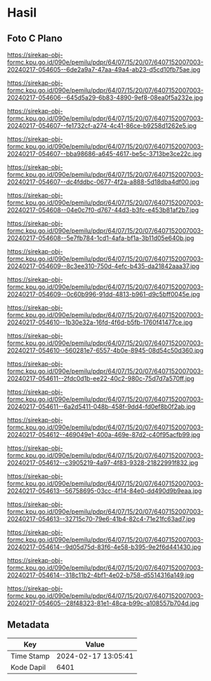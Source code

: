 # Hasil

## Foto C Plano

https://sirekap-obj-formc.kpu.go.id/090e/pemilu/pdpr/64/07/15/20/07/6407152007003-20240217-054605--6de2a9a7-47aa-49a4-ab23-d5cd10fb75ae.jpg

https://sirekap-obj-formc.kpu.go.id/090e/pemilu/pdpr/64/07/15/20/07/6407152007003-20240217-054606--645d5a29-6b83-4890-9ef8-08ea0f5a232e.jpg

https://sirekap-obj-formc.kpu.go.id/090e/pemilu/pdpr/64/07/15/20/07/6407152007003-20240217-054607--fe1732cf-a274-4c41-86ce-b9258d1262e5.jpg

https://sirekap-obj-formc.kpu.go.id/090e/pemilu/pdpr/64/07/15/20/07/6407152007003-20240217-054607--bba98686-a645-4617-be5c-3713be3ce22c.jpg

https://sirekap-obj-formc.kpu.go.id/090e/pemilu/pdpr/64/07/15/20/07/6407152007003-20240217-054607--dc4fddbc-0677-4f2a-a888-5d18dba4df00.jpg

https://sirekap-obj-formc.kpu.go.id/090e/pemilu/pdpr/64/07/15/20/07/6407152007003-20240217-054608--04e0c7f0-d767-44d3-b3fc-e453b81af2b7.jpg

https://sirekap-obj-formc.kpu.go.id/090e/pemilu/pdpr/64/07/15/20/07/6407152007003-20240217-054608--5e7fb784-1cd1-4afa-bf1a-3b11d05e640b.jpg

https://sirekap-obj-formc.kpu.go.id/090e/pemilu/pdpr/64/07/15/20/07/6407152007003-20240217-054609--8c3ee310-750d-4efc-b435-da21842aaa37.jpg

https://sirekap-obj-formc.kpu.go.id/090e/pemilu/pdpr/64/07/15/20/07/6407152007003-20240217-054609--0c60b996-91dd-4813-b961-d9c5bff0045e.jpg

https://sirekap-obj-formc.kpu.go.id/090e/pemilu/pdpr/64/07/15/20/07/6407152007003-20240217-054610--1b30e32a-16fd-4f6d-b5fb-1760f41477ce.jpg

https://sirekap-obj-formc.kpu.go.id/090e/pemilu/pdpr/64/07/15/20/07/6407152007003-20240217-054610--560281e7-6557-4b0e-8945-08d54c50d360.jpg

https://sirekap-obj-formc.kpu.go.id/090e/pemilu/pdpr/64/07/15/20/07/6407152007003-20240217-054611--2fdc0d1b-ee22-40c2-980c-75d7d7a570ff.jpg

https://sirekap-obj-formc.kpu.go.id/090e/pemilu/pdpr/64/07/15/20/07/6407152007003-20240217-054611--6a2d5411-048b-458f-9dd4-fd0ef8b0f2ab.jpg

https://sirekap-obj-formc.kpu.go.id/090e/pemilu/pdpr/64/07/15/20/07/6407152007003-20240217-054612--469049e1-400a-469e-87d2-c40f95acfb99.jpg

https://sirekap-obj-formc.kpu.go.id/090e/pemilu/pdpr/64/07/15/20/07/6407152007003-20240217-054612--c3905219-4a97-4f83-9328-21822991f832.jpg

https://sirekap-obj-formc.kpu.go.id/090e/pemilu/pdpr/64/07/15/20/07/6407152007003-20240217-054613--56758695-03cc-4f14-84e0-dd490d9b9eaa.jpg

https://sirekap-obj-formc.kpu.go.id/090e/pemilu/pdpr/64/07/15/20/07/6407152007003-20240217-054613--32715c70-79e6-41b4-82c4-71e21fc63ad7.jpg

https://sirekap-obj-formc.kpu.go.id/090e/pemilu/pdpr/64/07/15/20/07/6407152007003-20240217-054614--9d05d75d-83f6-4e58-b395-9e2f6d441430.jpg

https://sirekap-obj-formc.kpu.go.id/090e/pemilu/pdpr/64/07/15/20/07/6407152007003-20240217-054614--318c11b2-4bf1-4e02-b758-d5514316a149.jpg

https://sirekap-obj-formc.kpu.go.id/090e/pemilu/pdpr/64/07/15/20/07/6407152007003-20240217-054605--28f48323-81e1-48ca-b99c-a108557b704d.jpg


## Metadata

| Key        | Value               |
| ---------- | ------------------- |
| Time Stamp | 2024-02-17 13:05:41 |
| Kode Dapil | 6401                |



